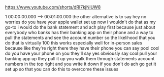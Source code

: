 https://www.youtube.com/shorts/dRI7kjNiUW8

1 00:00:00.000 --\> 00:01:00.000 the other alternative is to say hey no
worries do you have your apple wallet set up now i wouldn't do that as
my go-to i would do the bank statement and ach play first because just
about everybody who banks has their banking app on their phone and a way
to pull the statements and see the account number so the likelihood that
you do that is virtually 100 this works especially well for in-person
sales because like they're right there they have their phone you can say
pool cool do you have your phone on you they'll say yes obviously say
cool pull your banking app up they pull it up you walk them through
statements account numbers in the top right and you write it down if you
don't do ach go get it set up so that you can do this to overcome these
issues

